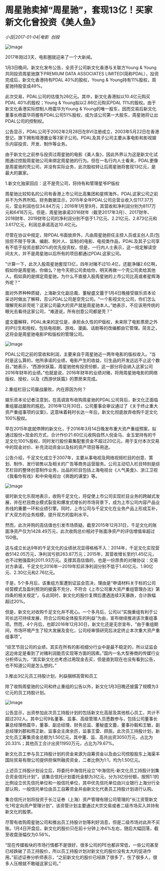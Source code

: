 # 周星驰卖掉“周星驰”，套现13亿！买家新文化曾投资《美人鱼》

*小丑|2017-01-04|电影 
                                                创投*

![Image](http://static.ylzbl.com/uploads/ueditor/php/upload/image/20170707/1499427646130206.jpeg)

2017年刚过3天，电影圈就迎来了一个大新闻。

1月3日晚间，新文化发布公告，全资子公司新文化香港与关联方Young & Young 共同投资周星驰旗下PREMIUM DATA ASSOCIATES LIMITED(简称PDAL），投资完成后，新文化香港持有PDAL 40%的股权，Young & Young持有11%股权，周星驰持股变成49%。

此次交易，PDAL公司的估值为26亿元。其中，新文化香港拟以10.4亿元购买PDAL 40%的股权；Young & Young拟以2.86亿元购买PDAL 11%的股权。由于新文化香港实际控制人杨震华为Young & Young的唯一股东，因而交易后新文化董事长杨震华将握有PDAL公司51%股权，成为该公司第一大股东，周星驰将让出PDAL公司的控制权。

公告显示，PDAL公司于2002年2月28日在BVI注册成立，2003年5月22日在香港登记，旗下拥有晴港置业等3家子公司。PDAL及其子公司主要从事电影和影视娱乐内容投资、开发、制作等业务。

由于新文化之前参与投资过周星驰的电影《美人鱼》，因此外界认为这是新文化试图通过控股周星驰公司来绑定周星驰的行为。但在一名行内人士看来，PDAL更像是周星驰的壳公司，并没有实际业务，此次股权转让后周星驰将套现13亿元，是最大的赢家。

1.新文化独家回应：这不是壳公司，将持有和管理星爷IP版权

周星驰比较知名的公司有香港上市公司比高集团和星辉海外，PDAL这家公司之前并不为外界所知。财务数据显示，2015年全年PDAL公司总营业收入仅117.37万元，营业利润也仅34.84万元；2016年1月至9月，其营收和净利润分别为8117万元和6418万元。但是，周星驰承诺2016财年（截至2017年3月）、2017财年、2018财年、2019财年公司的净利润分别不低于1.7亿元、2.21亿元、2.873亿元和3.617亿元，利润总承诺高达10.4亿元。

尽管在协议中规定，除PDAL书面放弃外，凡由周星驰担任主控人员或主创人员(包括但不限于导演、编剧、制片人、监制)的电影、电视类作品，PDAL及其子公司享有不低于投资总额20%的优先投资权，但是，一行内人士表示，这一规定解读空间太大，并不是周星驰以后所有的项目都通过PDAL这家公司。

“计算一下，此次入股周星驰套现13亿，四年对赌不过10.4亿，还能净赚2.6亿啊，假如你是周星驰，你做么？他今天把公司卖给你，明天再做一个壳公司卖给其他人。假如真的是绑定周星驰，为什么不直接入股周星驰的上市公司比高或者星辉海外呢？”

面对外界种种质疑，上海新文化副总裁、董秘盛文蕾于1月4日晚接受娱乐资本论采访时做出了解释，否认PDAL公司是空壳公司。“一个影视文化公司，你们怎么理解壳和非壳呢？这家公司最大的资产就是周星驰本人。”她表示，不应该用传统的眼光去看待这家公司，“难道说，所有创意公司都是壳？”

盛文蕾解释，PDAL未来的定位是，承担永久性的IP版权，未来除了电影票房之外的IP衍生和授权，包括电视剧、游戏、漫画、话剧等的改编都由它管理。简言之，这将会是周星驰电影IP和版权的管理公司。

![Image](http://static.ylzbl.com/201704281810594994)

PDAL公司之前的营收和利润，主要来自于周星驰近一两年电影的版权收入。“当时是这么算的，他所承诺的业绩，电影产生的收益，衍生品的开发远远不止这个数目。”她表示，“西游伏妖篇，周星驰他有投资份额，这一部分将会纳入这家公司2016年财年的业绩。”也就是说，2016年财年的业绩对赌，将用周星驰电影的网络版权、授权，以及《西游伏妖篇》的票房来完成。

2.重组栏目公司屡战屡败，内在原因为何？

娱乐资本论记者注意到，在高调宣布收购周星驰的PDAL公司背后，新文化正面临重组屡战屡败的尴尬。2016年12月30日，公司董事会审议通过了《关于终止重大资产重组事项的议案》，这意味着耗时长达一年后，新文化彻底放弃收购千足文化100%股权。

早在2015年底就停牌的新文化，于2016年3月14日晚发布重大资产重组预案，拟通过股份+现金的方式，合计作价21.60亿元收购自然人倪金马、金玉堂持有的千足文化100%股权，同时发行股份募集配套资金不超过20亿元，用于支付本次交易中的现金对价、补充流动资金以及标的资产项目等用途。

公告介绍，千足文化成立于2007年，主要从事电视及网络视频栏目的创意、策划、制作、发行销售以及相关的广告等商务运营服务。公司主动切入栏目特别是综艺栏目的整体创意制作业务，出品的栏目包括上海电视台《人气美食》、浙江卫视《我看你有戏》和中央电视台《奔跑的课堂》等。

![Image](http://static.ylzbl.com/201704281810599275)

彼时新文化乐观地表示，收购千足文化，将促使上市公司实现栏目业务的跨越式发展，并在栏目商业模式裂变和爆发式增长的市场背景下，成为上市公司内容产品业务线的重要一环和业绩引擎。同时，上市公司与千足文化在业务产品上形成互补，扩大双方的业务规模，提升双方的盈利水平。

然而，此次并购的高估值也引发市场质疑。截至2015年12月31日，千足文化的账面净资产仅为1428.49万元，此次收购总价相对于账面净资产的评估增值率超过150倍。

这与成立长达9年的千足文化的业绩状况显得格格不入：2014年，千足文化实现营收5142.05万元，净利润亏损263.87万元；2015年，其营收增长至约1.45亿元，也不过勉强盈利2011.93万元。支撑其高估值的，也是一份昂贵的对赌协议：交易对方承诺，千足文化2016年—2019年扣非净利润分别不低于1.40亿元、1.90亿元、2.30亿元和2.76亿元。

于是，5个多月后，该重组方案遭到证监会否决，理由是“申请材料关于标的公司经营模式及盈利预测的披露不充分，不符合《上市公司重大资产重组管理办法》第四条的相关规定”。与此同时，新文化的股价复牌后遭遇连续3天暴跌，合计跌幅超过20%。

但是，新文化对收购千足文化并不死心。一个多月后，公司以“实施重组有利于公司长远可持续发展，符合公司和全体股东的利益”为由，宣布继续推进该次重组事项。然而，4个月后，也即2016年12月30日，新文化还是无奈宣布，“由于重组期间，市场环境产生了较大发展及变化，公司经审慎研究后决定终止本次重大资产重组事项”。

“综艺节目公司的业绩，其实在所有的影视细分行业中是最不稳定的，所以证监会这边肯定是看到了对赌利润能否实现等方面的因素。”国内一名大型券商的传媒行业分析师认为，“其实新文化也考虑过用现金去买，但是直到现在也没有看到公告，也不知道公司是怎么想的。”

3.推出3亿元员工持股计划，利益捆绑高管和员工

除了收购周星驰的公司和终止重组的公告以外，新文化1月3日晚还披露了规模为3亿元的员工持股计划。

![Image](http://static.ylzbl.com/201704281811007153)

公告显示，出资参加此次员工持股计划的包括新文化高层及其他核心员工，共计不超过202人。其中公司9名董事、监事、高级管理人员悉数参与，包括公司董事长兼总经理杨震华，董事、副总经理、财务总监、董秘盛文蕾，董事孙毅和王敏，副总经理刘郡和蒋正新，监事会主席余厉，监事王雷、顾辰。此次员工持股计划，新文化员工筹集资金总额为1.50亿元，其中董、监、高共出资3050万元，占比为20.33%；其他员工合计出资11950万元，占比为79.67%。

新文化员工参与员工持股计划的资金来源为自筹资金以及由公司控股股东上海渠丰国际贸易有限公司提供担保所融资资金，二者比例为1:1，均为1.50亿元。

上述员工持股计划设立后，将委托中海信托设立“中海信托-新文化员工持股计划集合资金信托计划”，该集合信托计划委托金额为3亿元，分为3亿份份额，按照1:1的比例设立优先信托单位和一般信托单位，其中优先信托单位由兴业银行上海分行全部认购，一般信托单位由员工自筹资金并由新文化代表员工持股计划进行认购。

集合信托计划将投资于长江证券（上海）资产管理有限公司管理的“长江资管新文化1号定向资产管理计划”，该资管计划主要通过大宗交易或者二级市场买入并持有新文化的股票。

尽管有收购周星驰公司和推出员工持股计划等利好消息，但是二级市场对此并不买账。1月4日开盘后，新文化的股价只在前十分钟上冲4%左右，随后大幅回落，截至收盘涨幅仅为0.56%。

“现在传媒板块的市场行情都不是很好，很多公司的PE也都非常低，一些公司甚至已经跌破了员工持股价，所以员工持股计划对新文化的股价没有太大的促进作用。”前述证券分析师表示，“之前新文化的股价已经跌了很多了，伤了很多人，很多人压根就不敢碰这家公司。”

